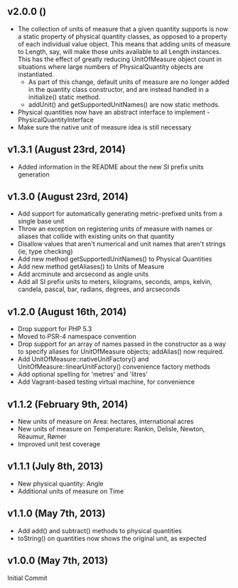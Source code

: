 ## v2.0.0 ()
- The collection of units of measure that a given quantity supports is now a static property of physical quantity classes, as opposed to a property of each individual value object.  This means that adding units of measure to Length, say, will make those units available to all Length instances.  This has the effect of greatly reducing UnitOfMeasure object count in situations where large numbers of PhysicalQuantity objects are instantiated.
  - As part of this change, default units of measure are no longer added in the quantity class constructor, and are instead handled in a initialize() static method.
  - addUnit() and getSupportedUnitNames() are now static methods.
- Physical quantities now have an abstract interface to implement - PhysicalQuantityInterface
- Make sure the native unit of measure idea is still necessary

## v1.3.1 (August 23rd, 2014)
- Added information in the README about the new SI prefix units generation

## v1.3.0 (August 23rd, 2014)
- Add support for automatically generating metric-prefixed units from a single base unit
- Throw an exception on registering units of measure with names or aliases that collide with existing units on that quantity
- Disallow values that aren't numerical and unit names that aren't strings (ie, type checking)
- Add new method getSupportedUnitNames() to Physical Quantities
- Add new method getAliases() to Units of Measure
- Add arcminute and arcsecond as angle units
- Add all SI prefix units to meters, kilograms, seconds, amps, kelvin, candela, pascal, bar, radians, degrees, and arcseconds

## v1.2.0 (August 16th, 2014)
- Drop support for PHP 5.3
- Moved to PSR-4 namespace convention
- Drop support for an array of names passed in the constructor as a way to specify aliases for UnitOfMeasure objects; addAlias() now required.
- Add UnitOfMeasure::nativeUnitFactory() and UnitOfMeasure::linearUnitFactory() convenience factory methods
- Add optional spelling for 'metres' and 'litres'
- Add Vagrant-based testing virtual machine, for convenience

## v1.1.2 (February 9th, 2014)
 - New units of measure on Area: hectares, international acres
 - New units of measure on Temperature: Rankin, Delisle, Newton, Réaumur, Rømer
 - Improved unit test coverage

## v1.1.1 (July 8th, 2013)
 - New physical quantity: Angle
 - Additional units of measure on Time

## v1.1.0 (May 7th, 2013)
 - Add add() and subtract() methods to physical quantities
 - toString() on quantities now shows the original unit, as expected

## v1.0.0 (May 7th, 2013)
Initial Commit
